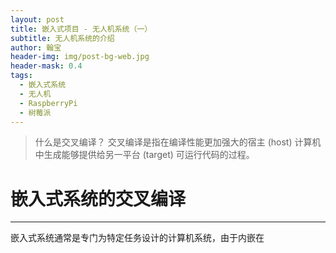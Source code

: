 ```yaml
---
layout: post
title: 嵌入式项目 - 无人机系统（一）
subtitle: 无人机系统的介绍
author: 翰宝
header-img: img/post-bg-web.jpg
header-mask: 0.4
tags:
  - 嵌入式系统
  - 无人机
  - RaspberryPi
  - 树莓派
---
```


> 什么是交叉编译？
> 交叉编译是指在编译性能更加强大的宿主 (host) 计算机中生成能够提供给另一平台 (target) 可运行代码的过程。

# 嵌入式系统的交叉编译
---
嵌入式系统通常是专门为特定任务设计的计算机系统，由于内嵌在

